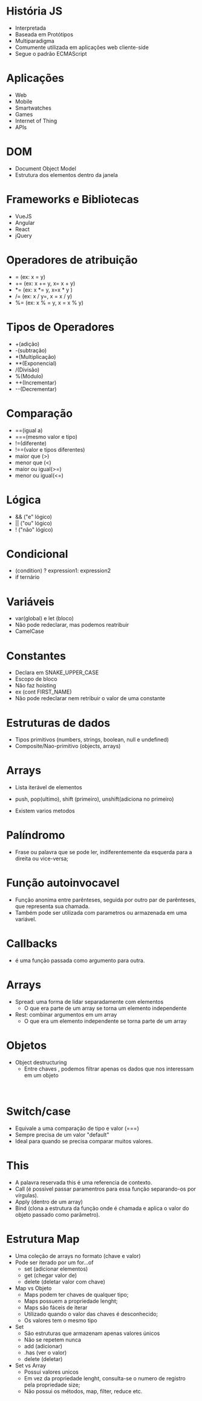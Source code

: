 # História JS

- Interpretada
- Baseada em Protótipos
- Multiparadigma
- Comumente utilizada em aplicações web cliente-side
- Segue o padrão ECMAScript



# Aplicações

- Web
- Mobile
- Smartwatches
- Games
- Internet of Thing
- APIs



# DOM

- Document Object Model
- Estrutura dos elementos dentro da janela

# Frameworks e Bibliotecas

- VueJS
- Angular
- React
- jQuery



# Operadores de atribuição

- =  (ex: x = y)
- += (ex: x += y, x= x + y)
- *= (ex: x *= y, x=x * y )
- /= (ex: x / y=, x = x / y)
- %= (ex: x % = y, x = x % y)

# Tipos de Operadores

- +(adição)
- -(subtração)
- *(Multiplicação)
- **(Exponencial)
- /(Divisão)
- %(Módulo)
- ++(Incrementar)
- --(Decrementar)

# Comparação

- ==(igual a)
- ===(mesmo valor e tipo)
- !=(diferente)
- !==(valor e tipos diferentes)
- maior que (>)
- menor que (<)
- maior ou igual(>=)
- menor ou igual(<=)

# Lógica

- && ("e" lógico)
- || ("ou" lógico)
- !  ("não" lógico)

# Condicional 

- (condition) ? expression1: expression2
- if ternário



# Variáveis 

- var(global) e let (bloco)
- Não pode redeclarar, mas podemos reatribuir
- CamelCase



# Constantes

- Declara em SNAKE_UPPER_CASE
- Escopo de bloco
- Não faz hoisting
- ex (cont FIRST_NAME)
- Não pode redeclarar nem retribuir o valor de uma constante



# Estruturas de dados

- Tipos primitivos (numbers, strings, boolean, null e undefined)
- Composite/Nao-primitivo (objects, arrays)

# Arrays

- Lista iterável de elementos

- push, pop(ultimo), shift (primeiro), unshift(adiciona no primeiro)

- Existem varios metodos

  



# Palíndromo

- Frase ou palavra que se pode ler, indiferentemente da esquerda para a direita ou vice-versa;



# Função autoinvocavel

- Função anonima entre parênteses, seguida por outro par de parênteses, que representa sua chamada.
- Também pode ser utilizada com parametros ou armazenada em uma variável.

# Callbacks

- é uma função passada como argumento para outra.



# Arrays

- Spread: uma forma de lidar separadamente com elementos
  -  O que era parte de um array se torna um elemento independente
- Rest: combinar argumentos em um array
  - O que era um elemento independente se torna parte de um array

# Objetos

- Object destructuring 
  - Entre chaves , podemos filtrar apenas os dados que nos interessam em um objeto

​	

# Switch/case

- Equivale a uma comparação de tipo e valor (===)
- Sempre precisa de um valor "default"
- Ideal para quando se precisa comparar muitos valores.



# This 

- A palavra reservada this é uma referencia de contexto.
- Call (é possivel passar paramentros para essa função separando-os por vírgulas).
- Apply (dentro de um array)
- Bind (clona a estrutura da função onde é chamada e aplica o valor do objeto passado como parâmetro).



# Estrutura Map

- Uma coleção de arrays no formato (chave e valor)
- Pode ser iterado por um for...of
  - set (adicionar elementos)
  - get (chegar valor de)
  - delete (deletar valor com chave)
- Map vs Objeto
  - Maps podem ter chaves de qualquer tipo;
  - Maps possuem a propriedade lenght;
  - Maps são fáceis de iterar
  - Utilizado quando o valor das chaves é desconhecido;
  - Os valores tem o mesmo tipo
- Set
  - São estruturas que armazenam apenas valores únicos
  - Não se repetem nunca
  - add (adicionar)
  - .has (ver o valor)
  - delete (deletar)
- Set vs Array
  - Possui valores unicos
  - Em vez da propriedade lenght, consulta-se o numero de registro pela propriedade size;
  - Não possui os métodos, map, filter, reduce etc.































